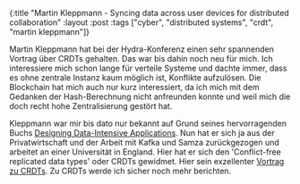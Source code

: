 {:title "Martin Kleppmann - Syncing data across user devices for distributed collaboration"
 :layout :post
 :tags  ["cyber", "distributed systems", "crdt", "martin kleppmann"]}

Martin Kleppmann hat bei der Hydra-Konferenz einen sehr spannenden Vortrag über CRDTs gehalten. Das war bis dahin noch neu für mich. Ich interessiere mich schon lange für verteile Systeme und dachte immer, dass es ohne zentrale Instanz kaum möglich ist, Konflikte aufzulösen. Die Blockchain hat mich auch nur kurz interessiert, da ich mich mit dem Gedanken der Hash-Berechnung nicht anfreunden konnte und weil mich die doch recht hohe Zentralisierung gestört hat.

Kleppmann war mir bis dato nur bekannt auf Grund seines hervorragenden Buchs [Designing Data-Intensive Applications](https://dataintensive.net/). Nun hat er sich ja aus der Privatwirtschaft und der Arbeit mit Kafka und Samza zurückgezogen und arbeitet an einer Universität in England. Hier hat er sich den 'Conflict-free replicated data types' oder CRDTs gewidmet. Hier sein exzellenter [Vortrag zu CRDTs](https://www.youtube-nocookie.com/embed/j6KAYfP_iME). Zu CRDTs werde ich sicher noch mehr berichten.
